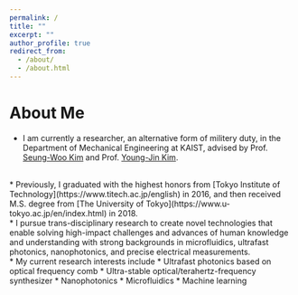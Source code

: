 ```yaml
---
permalink: /
title: ""
excerpt: ""
author_profile: true
redirect_from: 
  - /about/
  - /about.html
---
```


# About Me
* I am currently a researcher, an alternative form of militery duty, in the Department of Mechanical Engineering at KAIST, advised by Prof. [Seung-Woo Kim](https://scholar.google.co.jp/citations?user=wHt0GtQAAAAJ&hl=en&oi=ao) and Prof. [Young-Jin Kim](https://scholar.google.co.jp/citations?user=DqkYhz4AAAAJ&hl=en&oi=ao).
<br>
* Previously, I graduated with the highest honors from [Tokyo Institute of Technology](https://www.titech.ac.jp/english) in 2016, and then received M.S. degree from [The University of Tokyo](https://www.u-tokyo.ac.jp/en/index.html) in 2018.
<br>
* I pursue trans-disciplinary research to create novel technologies that enable solving high-impact challenges and advances of human knowledge and understanding with strong backgrounds in microfluidics, ultrafast photonics, nanophotonics, and precise electrical measurements.<br>
* My current research interests include
  * Ultrafast photonics based on optical frequency comb
  * Ultra-stable optical/terahertz-frequency synthesizer
  * Nanophotonics
  * Microfluidics
  * Machine learning


